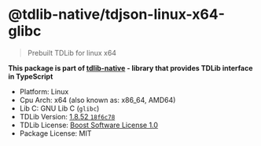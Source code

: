 # @tdlib-native/tdjson-linux-x64-glibc

> Prebuilt TDLib for linux x64

**This package is part of [tdlib-native](https://github.com/AlexXanderGrib/node-tdlib) - library that provides TDLib interface in TypeScript**

- Platform: Linux
- Cpu Arch: x64 (also known as: x86_64, AMD64)
- Lib C: GNU Lib C (`glibc`)
- TDLib Version: [1.8.52 `18f6c78`](https://github.com/tdlib/td/tree/18f6c78cfb736cb24db789534e7ff3d274df77b3)
- TDLib License: [Boost Software License 1.0](https://github.com/tdlib/td/blob/master/LICENSE_1_0.txt)
- Package License: MIT
